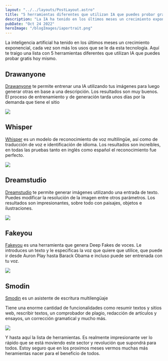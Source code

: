 ```yaml
---
layout: "../../layouts/PostLayout.astro"
title: "5 herramientas diferentes que utilizan IA que puedes probar gratis hoy mismo"
description: "La IA ha tenido en los últimos meses un crecimiento exponencial, cada vez son más los usos que se le da esta tecnología."
pubDate: "Oct 24 2022"
heroImage: "/blogImages/iaportrait.png"
---
```


La inteligencia artificial ha tenido en los últimos meses un crecimiento exponencial, cada vez son más los usos que se le da esta tecnología. Aquí te traigo una lista con 5 herramientas diferentes que utilizan IA que puedes probar gratis hoy mismo.

## Drawanyone 

[Drawanyone](https://drawanyone.com?ref=ybpusngn) te permite entrenar una IA utilizando tus imágenes para luego generar otras en base a una descripción. Los resultados son muy buenos. El proceso de entrenamiento y de generación tarda unos días por la demanda que tiene el sitio

![](https://pbs.twimg.com/media/Ff1-b1aXEAA3czw.jpg)

## Whisper 

[Whisper](https://huggingface.co/spaces/openai/whisper) es un modelo de reconocimiento de voz multilingüe, así como de traducción de voz e identificación de idioma. Los resultados son increíbles, en todas las pruebas tanto en inglés como español el reconocimiento fue perfecto.

![](https://pbs.twimg.com/media/Ff1-cj8WYAAKgcw.png)

## Dreamstudio

[Dreamstudio](https://beta.dreamstudio.ai/) te permite generar imágenes utilizando una entrada de texto. Puedes modificar la resolución de la imagen entre otros parámetros. Los resultados son impresionantes, sobre todo con paisajes, objetos e ilustraciones.

![](https://pbs.twimg.com/media/Ff1-ddgXoAAdo0B.jpg)

## Fakeyou 

[Fakeyou](https://fakeyou.com/) es una herramienta que genera Deep Fakes de voces. Le introduces un texto y le especificas la voz que quiere que utilice, que puede ir desde Auron Play hasta Barack Obama e incluso puede ser entrenada con tu voz. 

![](https://pbs.twimg.com/media/Ff1-fDgXgAIKXpw.jpg)


## Smodin 

[Smodin](https://smodin.io/es) es un asistente de escritura multilengüaje

Tiene una enorme cantidad de funcionalidades como resumir textos y sitios web, rescribir textos, un comprobador de plagio, redacción de artículos y  ensayos, un corrección gramatical y mucho más.

![](https://pbs.twimg.com/media/Ff1-gHLX0AADG8H.jpg)

Y hasta aquí la lista de herramientas. Es realmente impresionante ver lo rápido que se está moviendo este sector y revolución que supondrá para todos. Estoy seguro que en los proximos meses vermos muchas más heramientas nacer para el beneficio de todos.